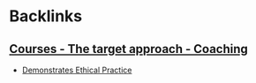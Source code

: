 
# Backlinks
## [Courses - The target approach - Coaching](<Courses - The target approach - Coaching.md>)
- [Demonstrates Ethical Practice](<Demonstrates Ethical Practice.md>)


